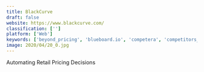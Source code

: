 ```yaml
---
title: BlackCurve
draft: false 
website: https://www.blackcurve.com/
classification: ['']
platform: ['Web']
keywords: ['beyond_pricing', 'blueboard.io', 'competera', 'competitors_app', 'cortex', 'keatext', 'kompyte', 'looker', 'manzama', 'price2spy', 'pricegrid', 'prisync', 'qualtrics_research_core', 'roompricegenie', 'skuuudle', 'tapclicks', 'vistaar', 'incompetitor']
image: 2020/04/20_0.jpg
---
```

Automating Retail Pricing Decisions